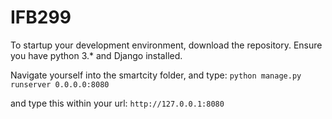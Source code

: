 # IFB299
To startup your development environment, download the repository.
Ensure you have python 3.* and Django installed.

Navigate yourself into the smartcity folder, and type:
`python manage.py runserver 0.0.0.0:8080`

and type this within your url:
`http://127.0.0.1:8080`
